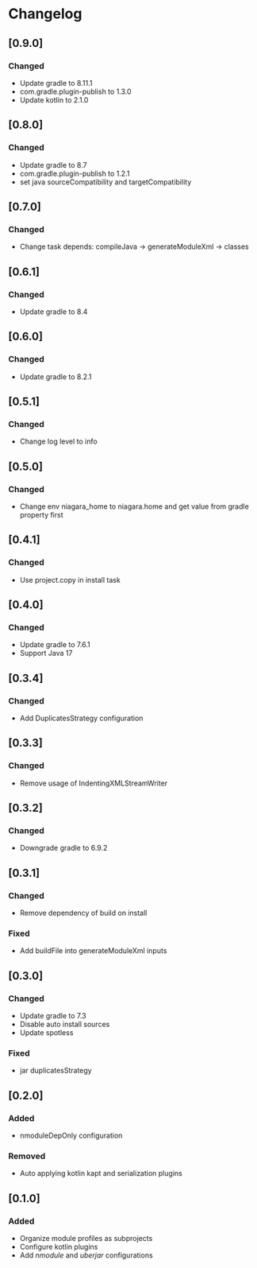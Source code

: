 # Changelog

## [0.9.0]
### Changed
- Update gradle to 8.11.1
- com.gradle.plugin-publish to 1.3.0
- Update kotlin to 2.1.0

## [0.8.0]
### Changed
- Update gradle to 8.7
- com.gradle.plugin-publish to 1.2.1
- set java sourceCompatibility and targetCompatibility

## [0.7.0]
### Changed
- Change task depends: compileJava -> generateModuleXml -> classes

## [0.6.1]
### Changed
- Update gradle to 8.4

## [0.6.0]
### Changed
- Update gradle to 8.2.1

## [0.5.1]
### Changed
- Change log level to info

## [0.5.0]
### Changed
- Change env niagara_home to niagara.home and get value from gradle property first

## [0.4.1]
### Changed
- Use project.copy in install task

## [0.4.0]
### Changed
- Update gradle to 7.6.1
- Support Java 17

## [0.3.4]
### Changed
- Add DuplicatesStrategy configuration

## [0.3.3]
### Changed
- Remove usage of IndentingXMLStreamWriter

## [0.3.2]
### Changed
- Downgrade gradle to 6.9.2

## [0.3.1]
### Changed
- Remove dependency of build on install
### Fixed
- Add buildFile into generateModuleXml inputs

## [0.3.0]
### Changed
- Update gradle to 7.3
- Disable auto install sources
- Update spotless
### Fixed
- jar duplicatesStrategy

## [0.2.0]
### Added
- nmoduleDepOnly configuration
### Removed
- Auto applying kotlin kapt and serialization plugins

## [0.1.0]
### Added
- Organize module profiles as subprojects
- Configure kotlin plugins
- Add *nmodule* and *uberjar* configurations
